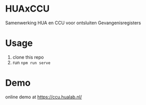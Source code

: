 # HUAxCCU
Samenwerking HUA en CCU voor ontsluiten Gevangenisregisters

# Usage
1. clone this repo
2. run `npm run serve`

# Demo
online demo at https://ccu.hualab.nl/
